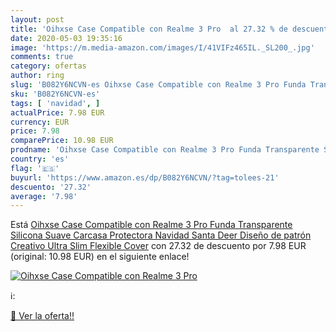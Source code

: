 ```yaml
---
layout: post
title: 'Oihxse Case Compatible con Realme 3 Pro  al 27.32 % de descuento'
date: 2020-05-03 19:35:16
image: 'https://m.media-amazon.com/images/I/41VIFz465IL._SL200_.jpg'
comments: true
category: ofertas
author: ring
slug: 'B082Y6NCVN-es Oihxse Case Compatible con Realme 3 Pro Funda Transparente...'
sku: 'B082Y6NCVN-es'
tags: [ 'navidad', ]
actualPrice: 7.98 EUR
currency: EUR
price: 7.98
comparePrice: 10.98 EUR
prodname: 'Oihxse Case Compatible con Realme 3 Pro Funda Transparente Silicona Suave Carcasa Protectora Navidad Santa Deer Diseño de patrón Creativo Ultra Slim Flexible Cover'
country: 'es'
flag: '🇪🇸'
buyurl: 'https://www.amazon.es/dp/B082Y6NCVN/?tag=tolees-21'
descuento: '27.32'
average: '7.98'
---
```


Está [Oihxse Case Compatible con Realme 3 Pro Funda Transparente Silicona Suave Carcasa Protectora Navidad Santa Deer Diseño de patrón Creativo Ultra Slim Flexible Cover](https://www.amazon.es/dp/B082Y6NCVN/?tag=tolees-21) con 27.32 de descuento por 7.98 EUR (original: 10.98 EUR) en el siguiente enlace!

[![Oihxse Case Compatible con Realme 3 Pro ](https://m.media-amazon.com/images/I/41VIFz465IL._SL200_.jpg)](https://www.amazon.es/dp/B082Y6NCVN/?tag=tolees-21)

ℹ️:


[🛒 Ver la oferta!!](https://www.amazon.es/dp/B082Y6NCVN/?tag=tolees-21)
